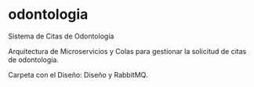 # odontologia
Sistema de Citas de Odontología

Arquitectura de Microservicios y Colas para gestionar la solicitud de citas de odontología.

Carpeta con el Diseño: Diseño y RabbitMQ.
